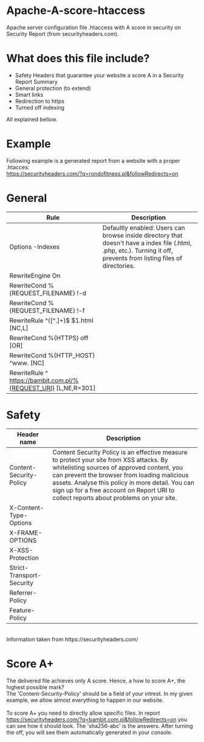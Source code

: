 # Apache-A-score-htaccess
Apache server configuration file .htaccess with A score in security on Security Report (from securityheaders.com).

# What does this file include?
- Safety Headers that guarantee your website a score A in a Security Report Summary
- General protection (to extend)
- Smart links
- Redirection to https
- Turned off indexing 

All explained bellow.

# Example
Following example is a generated report from a website with a proper .htacces:<br>
https://securityheaders.com/?q=rondofitness.pl&followRedirects=on

# General
| Rule | Description |
|-----------------------------------------------------------------|-------------|
| Options -Indexes | Defaultly enabled: Users can browse inside directory that doesn't have a index file (.html, .php, etc.). Turning it off, prevents from listing files of directories. |
| RewriteEngine On |  |
| RewriteCond %{REQUEST_FILENAME} !-d |  |
| RewriteCond %{REQUEST_FILENAME} !-f |  |
| RewriteRule ^([^\.]+)$ $1.html [NC,L] |  |
| RewriteCond %{HTTPS} off [OR] |  |
| RewriteCond %{HTTP_HOST} ^www\. [NC] |  |
| RewriteRule ^ https://bambit.com.pl/%{REQUEST_URI} [L,NE,R=301] |  |

# Safety
| Header name | Description |
|---------------------------|-------------------------------------------------------------------------------------------------------------------------------------------------------------------------------------------------------------------------------------------------------------------------------------------------------------------------------------|
| Content-Security-Policy | Content Security Policy is an effective measure to protect your site from XSS attacks. By whitelisting sources of approved content, you can prevent the browser from loading malicious assets. Analyse this policy in more detail. You can sign up for a free account on Report URI to collect reports about problems on your site. |
| X-Content-Type-Options |  |
| X-FRAME-OPTIONS |  |
| X-XSS-Protection |  |
| Strict-Transport-Security |  |
| Referrer-Policy |  |
| Feature-Policy |  |
<br>
Information taken from https://securityheaders.com/

# Score A+
The delivered file achieves only A score. Hence, a how to score A+, the highest possible mark?<br>
The 'Content-Security-Policy' should be a field of your intrest. 
In my given example, we allow almost everything to happen in our website.<br><br>
To score A+ you need to directly allow specific files.
In report https://securityheaders.com/?q=bambit.com.pl&followRedirects=on you can see how it should look.
The 'sha256-abc' is the answers. After turning the off, you will see them automatically generated in your console.
